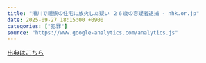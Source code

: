 ```yaml
---
title: "滑川で親族の住宅に放火した疑い ２６歳の容疑者逮捕 - nhk.or.jp"
date: 2025-09-27 18:15:00 +0900
categories: ["犯罪"]
source: "https://www.google-analytics.com/analytics.js"
---
```


[出典はこちら](https://www.google-analytics.com/analytics.js)
